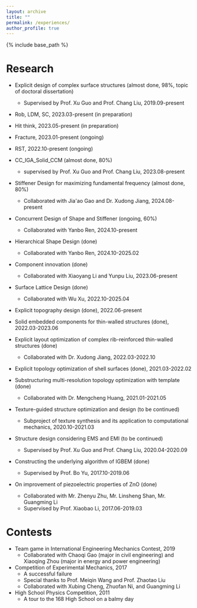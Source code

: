 ```yaml
---
layout: archive
title: ""
permalink: /experiences/
author_profile: true
---
```



{% include base_path %}

Research
======
* Explicit design of complex surface structures (almost done, 98%, topic of doctoral dissertation)
  * Supervised by Prof. Xu Guo and Prof. Chang Liu, 2019.09-present


* Rob, LDM, SC, 2023.03-present (in preparation)
* Hit think, 2023.05-present (in preparation)
* Fracture, 2023.01-present (ongoing)
* RST, 2022.10-present (ongoing)


* CC_IGA_Solid_CCM (almost done, 80%)
  * supervised by Prof. Xu Guo and Prof. Chang Liu, 2023.08-present
* Stiffener Design for maximizing fundamental frequency (almost done, 80%)
  * Collaborated with Jia'ao Gao and Dr. Xudong Jiang, 2024.08-present
* Concurrent Design of Shape and Stiffener (ongoing, 60%)
  * Collaborated with Yanbo Ren, 2024.10-present


* Hierarchical Shape Design (done)
  * Collaborated with Yanbo Ren, 2024.10-2025.02
* Component innovation (done)
  * Collaborated with Xiaoyang Li and Yunpu Liu, 2023.06-present
* Surface Lattice Design (done)
  * Collaborated with Wu Xu, 2022.10-2025.04
* Explicit topography design (done), 2022.06-present
* Solid embedded components for thin-walled structures (done), 2022.03-2023.06
* Explicit layout optimization of complex rib-reinforced thin-walled structures (done)
  * Collaborated with Dr. Xudong Jiang, 2022.03-2022.10
* Explicit topology optimization of shell surfaces (done), 2021.03-2022.02


* Substructuring multi-resolution topology optimization with template (done)
  * Collaborated with Dr. Mengcheng Huang, 2021.01-2021.05
* Texture-guided structure optimization and design (to be continued)
  * Subproject of texture synthesis and its application to computational mechanics, 2020.10-2021.03
* Structure design considering EMS and EMI (to be continued)
  * Supervised by Prof. Xu Guo and Prof. Chang Liu,  2020.04-2020.09
* Constructing the underlying algorithm of IGBEM (done)
  * Supervised by Prof. Bo Yu, 2017.10-2019.06
* On improvement of piezoelectric properties of ZnO (done)
  * Collaborated with Mr. Zhenyu Zhu, Mr. Linsheng Shan, Mr. Guangming Li
  * Supervised by Prof. Xiaobao Li, 2017.06-2019.03

Contests
======
* Team game in International Engineering Mechanics Contest, 2019
  * Collaborated with Chaoqi Gao (major in civil engineering) and Xiaoqing Zhou (major in energy and power engineering)
* Competition of Experimental Mechanics, 2017
  * A successful failure
  * Special thanks to Prof. Meiqin Wang and Prof. Zhaotao Liu
  * Collaborated with Xubing Cheng, Zhuofan Ni, and Guangming Li
* High School Physics Competition, 2011
  * A tour to the 168 High School on a balmy day